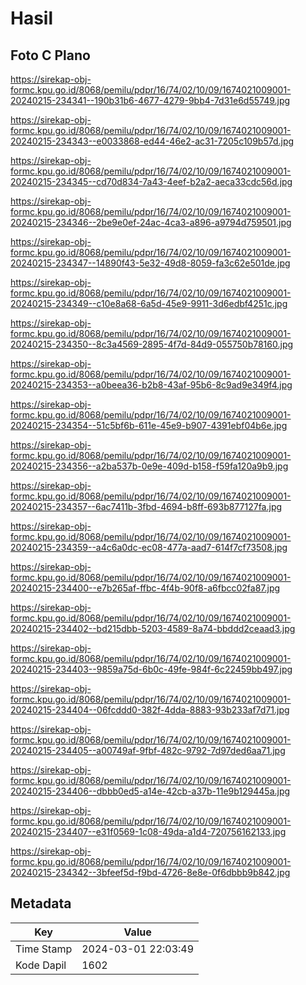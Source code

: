 # Hasil

## Foto C Plano

https://sirekap-obj-formc.kpu.go.id/8068/pemilu/pdpr/16/74/02/10/09/1674021009001-20240215-234341--190b31b6-4677-4279-9bb4-7d31e6d55749.jpg

https://sirekap-obj-formc.kpu.go.id/8068/pemilu/pdpr/16/74/02/10/09/1674021009001-20240215-234343--e0033868-ed44-46e2-ac31-7205c109b57d.jpg

https://sirekap-obj-formc.kpu.go.id/8068/pemilu/pdpr/16/74/02/10/09/1674021009001-20240215-234345--cd70d834-7a43-4eef-b2a2-aeca33cdc56d.jpg

https://sirekap-obj-formc.kpu.go.id/8068/pemilu/pdpr/16/74/02/10/09/1674021009001-20240215-234346--2be9e0ef-24ac-4ca3-a896-a9794d759501.jpg

https://sirekap-obj-formc.kpu.go.id/8068/pemilu/pdpr/16/74/02/10/09/1674021009001-20240215-234347--14890f43-5e32-49d8-8059-fa3c62e501de.jpg

https://sirekap-obj-formc.kpu.go.id/8068/pemilu/pdpr/16/74/02/10/09/1674021009001-20240215-234349--c10e8a68-6a5d-45e9-9911-3d6edbf4251c.jpg

https://sirekap-obj-formc.kpu.go.id/8068/pemilu/pdpr/16/74/02/10/09/1674021009001-20240215-234350--8c3a4569-2895-4f7d-84d9-055750b78160.jpg

https://sirekap-obj-formc.kpu.go.id/8068/pemilu/pdpr/16/74/02/10/09/1674021009001-20240215-234353--a0beea36-b2b8-43af-95b6-8c9ad9e349f4.jpg

https://sirekap-obj-formc.kpu.go.id/8068/pemilu/pdpr/16/74/02/10/09/1674021009001-20240215-234354--51c5bf6b-611e-45e9-b907-4391ebf04b6e.jpg

https://sirekap-obj-formc.kpu.go.id/8068/pemilu/pdpr/16/74/02/10/09/1674021009001-20240215-234356--a2ba537b-0e9e-409d-b158-f59fa120a9b9.jpg

https://sirekap-obj-formc.kpu.go.id/8068/pemilu/pdpr/16/74/02/10/09/1674021009001-20240215-234357--6ac7411b-3fbd-4694-b8ff-693b877127fa.jpg

https://sirekap-obj-formc.kpu.go.id/8068/pemilu/pdpr/16/74/02/10/09/1674021009001-20240215-234359--a4c6a0dc-ec08-477a-aad7-614f7cf73508.jpg

https://sirekap-obj-formc.kpu.go.id/8068/pemilu/pdpr/16/74/02/10/09/1674021009001-20240215-234400--e7b265af-ffbc-4f4b-90f8-a6fbcc02fa87.jpg

https://sirekap-obj-formc.kpu.go.id/8068/pemilu/pdpr/16/74/02/10/09/1674021009001-20240215-234402--bd215dbb-5203-4589-8a74-bbddd2ceaad3.jpg

https://sirekap-obj-formc.kpu.go.id/8068/pemilu/pdpr/16/74/02/10/09/1674021009001-20240215-234403--9859a75d-6b0c-49fe-984f-6c22459bb497.jpg

https://sirekap-obj-formc.kpu.go.id/8068/pemilu/pdpr/16/74/02/10/09/1674021009001-20240215-234404--06fcddd0-382f-4dda-8883-93b233af7d71.jpg

https://sirekap-obj-formc.kpu.go.id/8068/pemilu/pdpr/16/74/02/10/09/1674021009001-20240215-234405--a00749af-9fbf-482c-9792-7d97ded6aa71.jpg

https://sirekap-obj-formc.kpu.go.id/8068/pemilu/pdpr/16/74/02/10/09/1674021009001-20240215-234406--dbbb0ed5-a14e-42cb-a37b-11e9b129445a.jpg

https://sirekap-obj-formc.kpu.go.id/8068/pemilu/pdpr/16/74/02/10/09/1674021009001-20240215-234407--e31f0569-1c08-49da-a1d4-720756162133.jpg

https://sirekap-obj-formc.kpu.go.id/8068/pemilu/pdpr/16/74/02/10/09/1674021009001-20240215-234342--3bfeef5d-f9bd-4726-8e8e-0f6dbbb9b842.jpg


## Metadata

| Key        | Value               |
| ---------- | ------------------- |
| Time Stamp | 2024-03-01 22:03:49 |
| Kode Dapil | 1602                |



